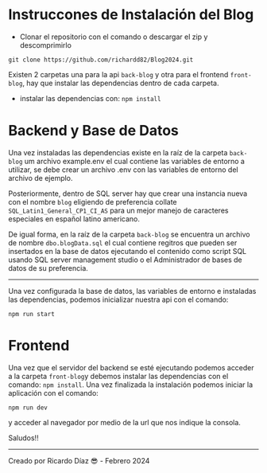 # Instruccones de Instalación del Blog

* Clonar el repositorio con el comando o descargar el zip y descomprimirlo

`git clone https://github.com/richardd82/Blog2024.git`

Existen 2 carpetas una para la api `back-blog` y otra para el frontend `front-blog`, hay que instalar las dependencias dentro de cada carpeta.

* instalar las dependencias con:
`npm install`

# Backend y Base de Datos

Una vez instaladas las dependencias existe en la raíz de la carpeta `back-blog` um archivo example.env el cual contiene las variables de entorno a utilizar, se debe crear un archivo .env con las variables de entorno del archivo de ejemplo.

Posteriormente, dentro de SQL server hay que crear una instancia nueva con el nombre `blog` eligiendo de preferencia collate `SQL_Latin1_General_CP1_CI_AS` para un mejor manejo de caracteres especiales en español latino americano.

De igual forma, en la raíz de la carpeta `back-blog` se encuentra un archivo de nombre `dbo.blogData.sql` el cual contiene regitros que pueden ser insertados en la base de datos ejecutando el contenido como script SQL usando SQL server management studio o el Administrador de bases de datos de su preferencia.

---
Una vez configurada la base de datos, las variables de entorno e instaladas las dependencias, podemos inicializar nuestra api con el comando:

`npm run start`

# Frontend
Una vez que el servidor del backend se esté ejecutando podemos acceder a la carpeta `front-blog`y debemos instalar las dependencias con el comando:
`npm install`. Una vez finalizada la instalación podemos iniciar la aplicación con el comando:

`npm run dev`

y acceder al navegador por medio de la url que nos indique la consola.


Saludos!!

---
Creado por Ricardo Díaz 😎 - Febrero 2024







